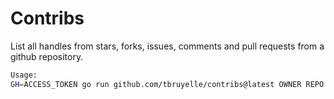 # Contribs

List all handles from stars, forks, issues, comments and pull requests from a github repository.

```sh
Usage:
GH=ACCESS_TOKEN go run github.com/tbruyelle/contribs@latest OWNER REPO
```
